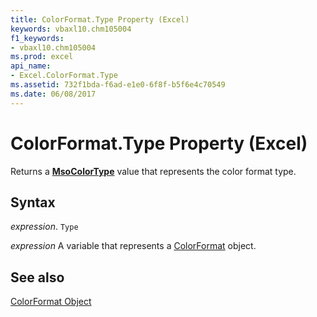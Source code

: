 ```yaml
---
title: ColorFormat.Type Property (Excel)
keywords: vbaxl10.chm105004
f1_keywords:
- vbaxl10.chm105004
ms.prod: excel
api_name:
- Excel.ColorFormat.Type
ms.assetid: 732f1bda-f6ad-e1e0-6f8f-b5f6e4c70549
ms.date: 06/08/2017
---
```



# ColorFormat.Type Property (Excel)

Returns a  **[MsoColorType](./Office.MsoColorType.md)** value that represents the color format type.


## Syntax

 _expression_. `Type`

 _expression_ A variable that represents a [ColorFormat](./Excel.ColorFormat.md) object.


## See also


[ColorFormat Object](Excel.ColorFormat.md)

